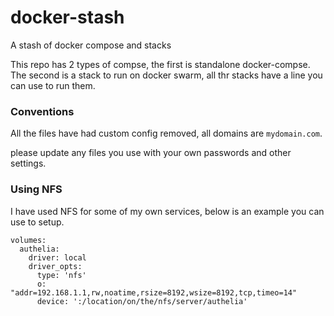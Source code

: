 # docker-stash
A stash of docker compose and stacks

This repo has 2 types of compse, the first is standalone docker-compse.
The second is a stack to run on docker swarm, all thr stacks have a line you can use to run them.

### Conventions

All the files have had custom config removed, all domains are `mydomain.com`.

please update any files you use with your own passwords and other settings.


### Using NFS

I have used NFS for some of my own services, below is an example you can use to setup.

```
volumes:
  authelia:
    driver: local
    driver_opts:
      type: 'nfs'
      o: "addr=192.168.1.1,rw,noatime,rsize=8192,wsize=8192,tcp,timeo=14"
      device: ':/location/on/the/nfs/server/authelia'
```
